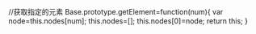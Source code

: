 //获取指定的元素
Base.prototype.getElement=function(num){
	var node=this.nodes[num];
	this.nodes=[];
	this.nodes[0]=node;
	return this;
}
